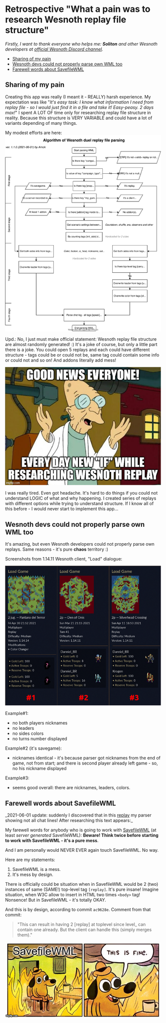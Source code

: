 # Retrospective "What a pain was to research Wesnoth replay file structure"

_Firstly, I want to thank everyone who helps me: **Soliton** and other Wesnoth developers at [official Wesnoth Discord channel](https://discord.gg/battleforwesnoth)._

<!-- TOC depthfrom:2 -->

- [Sharing of my pain](#sharing-of-my-pain)
- [Wesnoth devs could not properly parse own WML too](#wesnoth-devs-could-not-properly-parse-own-wml-too)
- [Farewell words about SavefileWML](#farewell-words-about-savefilewml)

<!-- /TOC -->

## Sharing of my pain

Creating this app was really (I meant it - REALLY) harsh experience. My expectation was like "_It's easy task: I know what information I need from replay file - so I would just find it in a file and take it! Easy-peasy. 2 days max!_" I spent A LOT OF time only for researching replay file structure in reality. Because this structure is VERY VARIABLE and could have a lot of variants depending of many things.

My modest efforts are here:\
![Wesnoth duel replay parsing algorithm](./imgs/parsing_algorithm_1.0.0_200percents.svg)

Upd.: No, I just must make official statement: Wesnoth replay file structure are almost randomly generated! :) It's a joke of course, but only a little part there is a joke. You could open 5 replays and each could have different structure - tags could be or could not be, same tag could contain some info or could not and so on! And addons literally add mess!

![Good News Everyone - Every day new "IF" while researching Wesnoth replay](./imgs/GoodNewsEveryone.jpg)

I was really tired. Even got headache. It's hard to do things if you could not understand LOGIC of what and why happening. I created series of replays with different options while trying to understand structure. If I know all of this before - I would never start to implement this app...

## Wesnoth devs could not properly parse own WML too

It's amazing, but even Wesnoth developers could not properly parse own replays. Same reasons - it's pure **chaos** territory :)

Screenshots from 1.14.11 Wesnoth client, "Load" dialogue:

![3 Examples of Wesnoth replays](./imgs/Wesnoth_client_parsing_replays.png)

Example#1:

- no both players nicknames
- no leaders
- no sides colors
- no turns number displayed

Example#2 (it's savegame):

- nicknames identical - it's because parser got nicknames from the end of game, not from start; and there is second player already left game - so, no his nickname displayed

Example#3:

- seems good overall: there are nicknames, leaders, colors.

## Farewell words about SavefileWML

_2021-06-01 update: suddenly I discovered that in this [replay](<https://replays.wesnoth.org/1.14/2021/05/29/2p_-_Marshy_Fill_Turn_25_(7281).bz2>) my parser showing not all chat lines! After researching this text appears:\_

My farewell words for anybody who is going to work with [SavefileWML](https://wiki.wesnoth.org/SavefileWML) (at least _server generated_ SavefileWML): **Beware! Think twice before starting to work with SavefileWML - it's a pure mess**.

And I am personally would NEVER EVER again touch SavefileWML. No way.

Here are my statements:

1. SavefileWML is a mess.
2. It's mess by design.

There is officially could be situation when in SavefileWML would be 2 (two) instances of same (SAME!) top-level tag `[replay]`. It's pure insane! Imagine situation, when W3C allow to insert in HTML two times `<body>` tag! Nonsence! But in SavefileWML - it's totally OKAY.

And this is by design, according to commit `ac9628e`. Comment from that commit:

> "This can result in having 2 [replay] at toplevel since level\_ can contain one already. But the client can handle this (simply merges them)."

![Wesnoth_SavefileWML_ThisIsFine.jpg](./imgs/Wesnoth_SavefileWML_ThisIsFine.jpg)
